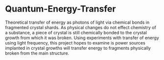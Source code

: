 # Quantum-Energy-Transfer
Theoretical transfer of energy as photons of light via chemical bonds in fragmented crystal shards. As physical changes do not effect chemistry of a substance, a piece of crystal is still chemically bonded to the crystal growth from which it was broken. Using experiments with transfer of energy using light frequency, this project hopes to examine is power sources implanted in crystal growths will transfer energy to fragments physically broken from the main structure.
